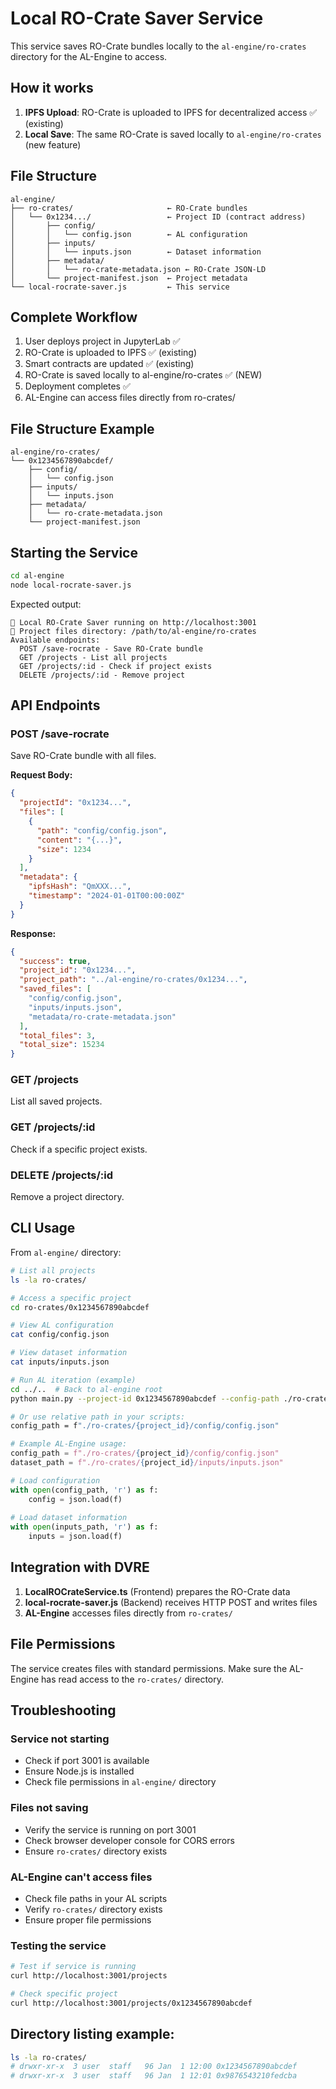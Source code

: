 # Local RO-Crate Saver Service

This service saves RO-Crate bundles locally to the `al-engine/ro-crates` directory for the AL-Engine to access.

## How it works

1. **IPFS Upload**: RO-Crate is uploaded to IPFS for decentralized access ✅ (existing)
2. **Local Save**: The same RO-Crate is saved locally to `al-engine/ro-crates` (new feature)

## File Structure

```
al-engine/
├── ro-crates/                     ← RO-Crate bundles
│   └── 0x1234.../                 ← Project ID (contract address)
│       ├── config/
│       │   └── config.json        ← AL configuration
│       ├── inputs/
│       │   └── inputs.json        ← Dataset information
│       ├── metadata/
│       │   └── ro-crate-metadata.json ← RO-Crate JSON-LD
│       └── project-manifest.json  ← Project metadata
└── local-rocrate-saver.js         ← This service
```

## Complete Workflow

1. User deploys project in JupyterLab ✅
2. RO-Crate is uploaded to IPFS ✅ (existing)
3. Smart contracts are updated ✅ (existing)
4. RO-Crate is saved locally to al-engine/ro-crates ✅ (NEW)
5. Deployment completes ✅
6. AL-Engine can access files directly from ro-crates/

## File Structure Example

```
al-engine/ro-crates/
└── 0x1234567890abcdef/
    ├── config/
    │   └── config.json
    ├── inputs/
    │   └── inputs.json
    ├── metadata/
    │   └── ro-crate-metadata.json
    └── project-manifest.json
```

## Starting the Service

```bash
cd al-engine
node local-rocrate-saver.js
```

Expected output:
```
🚀 Local RO-Crate Saver running on http://localhost:3001
📂 Project files directory: /path/to/al-engine/ro-crates
Available endpoints:
  POST /save-rocrate - Save RO-Crate bundle
  GET /projects - List all projects
  GET /projects/:id - Check if project exists
  DELETE /projects/:id - Remove project
```

## API Endpoints

### POST /save-rocrate
Save RO-Crate bundle with all files.

**Request Body:**
```json
{
  "projectId": "0x1234...",
  "files": [
    {
      "path": "config/config.json",
      "content": "{...}",
      "size": 1234
    }
  ],
  "metadata": {
    "ipfsHash": "QmXXX...",
    "timestamp": "2024-01-01T00:00:00Z"
  }
}
```

**Response:**
```json
{
  "success": true,
  "project_id": "0x1234...",
  "project_path": "../al-engine/ro-crates/0x1234...",
  "saved_files": [
    "config/config.json",
    "inputs/inputs.json",
    "metadata/ro-crate-metadata.json"
  ],
  "total_files": 3,
  "total_size": 15234
}
```

### GET /projects
List all saved projects.

### GET /projects/:id
Check if a specific project exists.

### DELETE /projects/:id
Remove a project directory.

## CLI Usage

From `al-engine/` directory:

```bash
# List all projects
ls -la ro-crates/

# Access a specific project
cd ro-crates/0x1234567890abcdef

# View AL configuration
cat config/config.json

# View dataset information
cat inputs/inputs.json

# Run AL iteration (example)
cd ../..  # Back to al-engine root
python main.py --project-id 0x1234567890abcdef --config-path ./ro-crates/0x1234567890abcdef/config/config.json

# Or use relative path in your scripts:
config_path = f"./ro-crates/{project_id}/config/config.json"
```

```python
# Example AL-Engine usage:
config_path = f"./ro-crates/{project_id}/config/config.json"
dataset_path = f"./ro-crates/{project_id}/inputs/inputs.json"

# Load configuration
with open(config_path, 'r') as f:
    config = json.load(f)
    
# Load dataset information  
with open(inputs_path, 'r') as f:
    inputs = json.load(f)
```

## Integration with DVRE

1. **LocalROCrateService.ts** (Frontend) prepares the RO-Crate data
2. **local-rocrate-saver.js** (Backend) receives HTTP POST and writes files
3. **AL-Engine** accesses files directly from `ro-crates/`

## File Permissions

The service creates files with standard permissions. Make sure the AL-Engine has read access to the `ro-crates/` directory.

## Troubleshooting

### Service not starting
- Check if port 3001 is available
- Ensure Node.js is installed
- Check file permissions in `al-engine/` directory

### Files not saving
- Verify the service is running on port 3001
- Check browser developer console for CORS errors
- Ensure `ro-crates/` directory exists

### AL-Engine can't access files
- Check file paths in your AL scripts
- Verify `ro-crates/` directory exists
- Ensure proper file permissions

### Testing the service
```bash
# Test if service is running
curl http://localhost:3001/projects

# Check specific project
curl http://localhost:3001/projects/0x1234567890abcdef
```

## Directory listing example:
```bash
ls -la ro-crates/
# drwxr-xr-x  3 user  staff   96 Jan  1 12:00 0x1234567890abcdef
# drwxr-xr-x  3 user  staff   96 Jan  1 12:01 0x9876543210fedcba
``` 